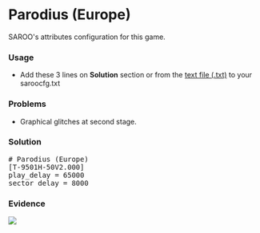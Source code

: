 # Parodius (Europe)

SAROO's attributes configuration for this game.

### Usage

- Add these 3 lines on **Solution** section or from the [text file (.txt)](./config.txt) to your saroocfg.txt

### Problems

- Graphical glitches at second stage.

### Solution

<pre># Parodius (Europe)
[T-9501H-50V2.000]
play_delay = 65000 
sector_delay = 8000</pre>

### Evidence

[![](https://img.youtube.com/vi/Ixv9OncS67s/0.jpg)](https://youtu.be/Ixv9OncS67s)

